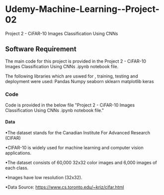 # Udemy-Machine-Learning--Project-02
Project 2 - CiFAR-10 Images Classification Using CNNs 

## Software Requirement
The main code for this project is provided in the Project 2 - CiFAR-10 Images Classification Using CNNs .ipynb notebook file.

The following libraries which are uswed  for , training, testing and deployment were used:
Pandas 
Numpy 
seaborn 
sklearn 
matplotlib
keras 
### Code 
Code is provided in the below file 
"Project 2 - CiFAR-10 Images Classification Using CNNs .ipynb notebook file."

#### Data

•The dataset stands for the Canadian Institute For Advanced Research (CIFAR)

•CIFAR-10 is widely used for machine learning and computer vision applications. 

•The dataset consists of 60,000 32x32 color images and 6,000 images of each class.

•Images have low resolution (32x32). 

•Data Source: https://www.cs.toronto.edu/~kriz/cifar.html




